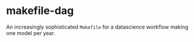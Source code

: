 # makefile-dag
An increasingly sophisticated `Makefile` for a datascience workflow making one model per year.